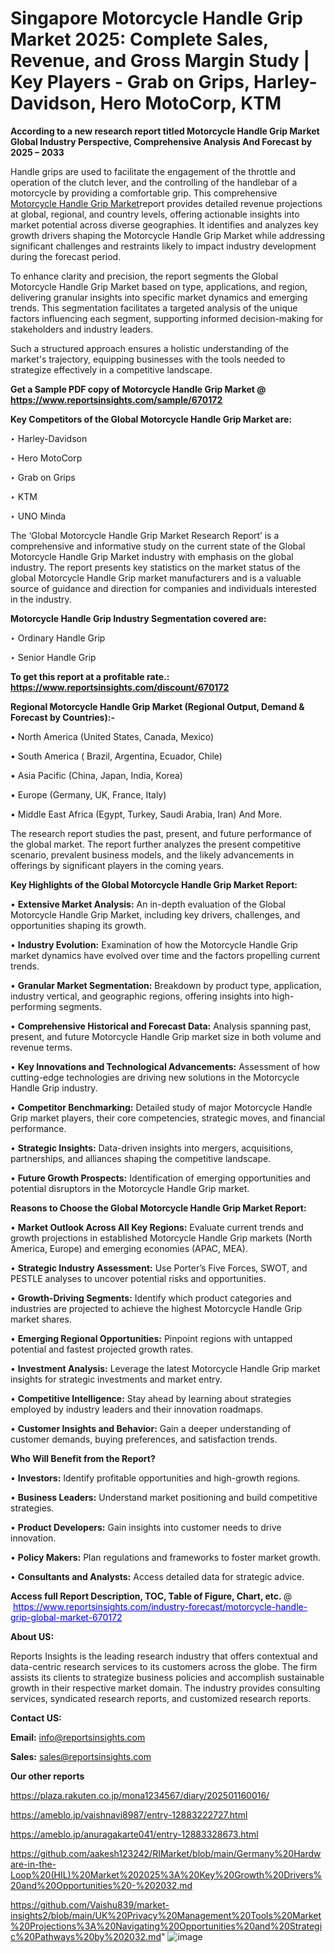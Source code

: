 # Singapore Motorcycle Handle Grip Market 2025: Complete Sales, Revenue, and Gross Margin Study | Key Players - Grab on Grips, Harley-Davidson, Hero MotoCorp, KTM

<strong>According to a new research report titled Motorcycle Handle Grip Market Global Industry Perspective, Comprehensive Analysis And Forecast by 2025 – 2033</strong>

Handle grips are used to facilitate the engagement of the throttle and operation of the clutch lever, and the controlling of the handlebar of a motorcycle by providing a comfortable grip. This comprehensive <a href=https://www.reportsinsights.com/sample/670172>Motorcycle Handle Grip Market</a>report provides detailed revenue projections at global, regional, and country levels, offering actionable insights into market potential across diverse geographies. It identifies and analyzes key growth drivers shaping the Motorcycle Handle Grip Market while addressing significant challenges and restraints likely to impact industry development during the forecast period.

To enhance clarity and precision, the report segments the Global Motorcycle Handle Grip Market based on type, applications, and region, delivering granular insights into specific market dynamics and emerging trends. This segmentation facilitates a targeted analysis of the unique factors influencing each segment, supporting informed decision-making for stakeholders and industry leaders.

Such a structured approach ensures a holistic understanding of the market's trajectory, equipping businesses with the tools needed to strategize effectively in a competitive landscape.

<strong>Get a Sample PDF copy of Motorcycle Handle Grip Market </strong><strong>@<a href=https://www.reportsinsights.com/sample/670172 style=color:#0000ff;> https://www.reportsinsights.com/sample/670172</a></strong></font>

<strong>Key Competitors of the Global Motorcycle Handle Grip Market are:</strong>

‣ Harley-Davidson

‣ Hero MotoCorp

‣ Grab on Grips

‣ KTM

‣ UNO Minda

The ‘Global Motorcycle Handle Grip Market Research Report’ is a comprehensive and informative study on the current state of the Global Motorcycle Handle Grip Market industry with emphasis on the global industry. The report presents key statistics on the market status of the global Motorcycle Handle Grip market manufacturers and is a valuable source of guidance and direction for companies and individuals interested in the industry.

<strong>Motorcycle Handle Grip Industry Segmentation covered are:</strong>

‣ Ordinary Handle Grip

‣ Senior Handle Grip

<strong>To get this report at a profitable rate.: <a href=https://www.reportsinsights.com/discount/670172 style=color:#0000ff;>https://www.reportsinsights.com/discount/670172</a></strong></font>

<strong>Regional Motorcycle Handle Grip Market (Regional Output, Demand &amp; Forecast by Countries):-</strong>

• North America (United States, Canada, Mexico)

• South America ( Brazil, Argentina, Ecuador, Chile)

• Asia Pacific (China, Japan, India, Korea)

• Europe (Germany, UK, France, Italy)

• Middle East Africa (Egypt, Turkey, Saudi Arabia, Iran) And More.

The research report studies the past, present, and future performance of the global market. The report further analyzes the present competitive scenario, prevalent business models, and the likely advancements in offerings by significant players in the coming years.

<strong>Key Highlights of the Global Motorcycle Handle Grip Market Report:</strong>

• <strong>Extensive Market Analysis:</strong> An in-depth evaluation of the Global Motorcycle Handle Grip Market, including key drivers, challenges, and opportunities shaping its growth.

• <strong>Industry Evolution:</strong> Examination of how the Motorcycle Handle Grip market dynamics have evolved over time and the factors propelling current trends.

• <strong>Granular Market Segmentation:</strong> Breakdown by product type, application, industry vertical, and geographic regions, offering insights into high-performing segments.

• <strong>Comprehensive Historical and Forecast Data:</strong> Analysis spanning past, present, and future Motorcycle Handle Grip market size in both volume and revenue terms.

• <strong>Key Innovations and Technological Advancements:</strong> Assessment of how cutting-edge technologies are driving new solutions in the Motorcycle Handle Grip industry.

• <strong>Competitor Benchmarking:</strong> Detailed study of major Motorcycle Handle Grip market players, their core competencies, strategic moves, and financial performance.

• <strong>Strategic Insights:</strong> Data-driven insights into mergers, acquisitions, partnerships, and alliances shaping the competitive landscape.

• <strong>Future Growth Prospects:</strong> Identification of emerging opportunities and potential disruptors in the Motorcycle Handle Grip market.

<strong>Reasons to Choose the Global Motorcycle Handle Grip Market Report:</strong>

• <strong>Market Outlook Across All Key Regions:</strong> Evaluate current trends and growth projections in established Motorcycle Handle Grip markets (North America, Europe) and emerging economies (APAC, MEA).

• <strong>Strategic Industry Assessment:</strong> Use Porter’s Five Forces, SWOT, and PESTLE analyses to uncover potential risks and opportunities.

• <strong>Growth-Driving Segments:</strong> Identify which product categories and industries are projected to achieve the highest Motorcycle Handle Grip market shares.

• <strong>Emerging Regional Opportunities:</strong> Pinpoint regions with untapped potential and fastest projected growth rates.

• <strong>Investment Analysis:</strong> Leverage the latest Motorcycle Handle Grip market insights for strategic investments and market entry.

• <strong>Competitive Intelligence:</strong> Stay ahead by learning about strategies employed by industry leaders and their innovation roadmaps.

• <strong>Customer Insights and Behavior:</strong> Gain a deeper understanding of customer demands, buying preferences, and satisfaction trends.

<strong>Who Will Benefit from the Report?</strong>

• <strong>Investors:</strong> Identify profitable opportunities and high-growth regions.

• <strong>Business Leaders:</strong> Understand market positioning and build competitive strategies.

• <strong>Product Developers:</strong> Gain insights into customer needs to drive innovation.

• <strong>Policy Makers:</strong> Plan regulations and frameworks to foster market growth.

• <strong>Consultants and Analysts:</strong> Access detailed data for strategic advice.
</ul>
<strong>Access full Report Description, TOC, Table of Figure, Chart, etc. </strong>@  <a href=https://www.reportsinsights.com/industry-forecast/motorcycle-handle-grip-global-market-670172 style=color:#0000ff;>https://www.reportsinsights.com/industry-forecast/motorcycle-handle-grip-global-market-670172</a></font>

<strong><strong>About US</strong>:</strong>

Reports Insights is the leading research industry that offers contextual and data-centric research services to its customers across the globe. The firm assists its clients to strategize business policies and accomplish sustainable growth in their respective market domain. The industry provides consulting services, syndicated research reports, and customized research reports.

<strong>Contact US:</strong>

<p class=""""><b>Email:</b> <a href=mailto:info@reportsinsights.com>info@reportsinsights.com</a></p>
<p class=""""><b>Sales:</b> <a href=mailto:sales@reportsinsights.com>sales@reportsinsights.com</a></p>

<strong>Our other reports</strong>

<a href=https://plaza.rakuten.co.jp/mona1234567/diary/202501160016/>https://plaza.rakuten.co.jp/mona1234567/diary/202501160016/</a>

<a href=https://ameblo.jp/vaishnavi8987/entry-12883222727.html>https://ameblo.jp/vaishnavi8987/entry-12883222727.html</a>

<a href=https://ameblo.jp/anuragakarte041/entry-12883328673.html>https://ameblo.jp/anuragakarte041/entry-12883328673.html</a>

<a href=https://github.com/aakesh123242/RIMarket/blob/main/Germany%20Hardware-in-the-Loop%20(HIL)%20Market%202025%3A%20Key%20Growth%20Drivers%20and%20Opportunities%20-%202032.md>https://github.com/aakesh123242/RIMarket/blob/main/Germany%20Hardware-in-the-Loop%20(HIL)%20Market%202025%3A%20Key%20Growth%20Drivers%20and%20Opportunities%20-%202032.md</a>

<a href=https://github.com/Vaishu839/market-insights2/blob/main/UK%20Privacy%20Management%20Tools%20Market%20Projections%3A%20Navigating%20Opportunities%20and%20Strategic%20Pathways%20by%202032.md>https://github.com/Vaishu839/market-insights2/blob/main/UK%20Privacy%20Management%20Tools%20Market%20Projections%3A%20Navigating%20Opportunities%20and%20Strategic%20Pathways%20by%202032.md</a>"
![image](https://github.com/user-attachments/assets/5dd26793-ccf3-418f-aa3a-7bc536c2221d)
